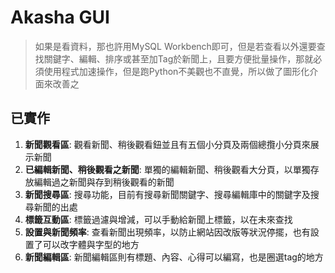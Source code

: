# Akasha GUI
> 如果是看資料，那也許用MySQL Workbench即可，但是若查看以外還要查找關鍵字、編輯、排序或甚至加Tag於新聞上，且要方便批量操作，那就必須使用程式加速操作，但是跑Python不美觀也不直覺，所以做了圖形化介面來改善之

## 已實作
1. **新聞觀看區**: 觀看新聞、稍後觀看鈕並且有五個小分頁及兩個總攬小分頁來展示新聞
2. **已編輯新聞、稍後觀看之新聞**: 單獨的編輯新聞、稍後觀看大分頁，以單獨存放編輯過之新聞與存到稍後觀看的新聞
3. **新聞搜尋區**: 搜尋功能，目前有搜尋新聞關鍵字、搜尋編輯庫中的關鍵字及搜尋新聞的出處
4. **標籤互動區**: 標籤過濾與增減，可以手動給新聞上標籤，以在未來查找
5. **設置與新聞頻率**: 查看新聞出現頻率，以防止網站因改版等狀況停擺，也有設置了可以改字體與字型的地方
6. **新聞編輯區**: 新聞編輯區則有標題、內容、心得可以編寫，也是圈選tag的地方
